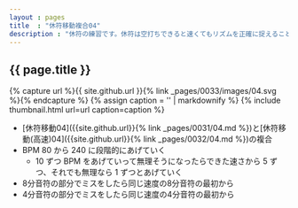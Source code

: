 ```yaml
---
layout : pages
title  : "休符移動複合04"
description : "休符の練習です。休符は空打ちできると速くてもリズムを正確に捉えることができるかと思います。途中で8分に変わります。どちらの休符も刻めるようにしましょう。"
---
```


## {{ page.title }}

{% capture url %}{{ site.github.url }}{% link _pages/0033/images/04.svg %}{% endcapture %}
{% assign caption = '' | markdownify %}
{% include thumbnail.html url=url caption=caption %}

*  [休符移動04]({{site.github.url}}{% link _pages/0031/04.md %})と[休符移動(高速)04]({{site.github.url}}{% link _pages/0032/04.md %})の複合
* BPM 80 から 240 に段階的にあげていく
  * 10 ずつ BPM をあげていって無理そうになったらできた速さから 5 ずつ、それでも無理なら 1 ずつとあげていく
* 8分音符の部分でミスをしたら同じ速度の8分音符の最初から
* 4分音符の部分でミスをしたら同じ速度の4分音符の最初から